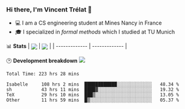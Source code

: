 ### Hi there, I'm Vincent Trélat 👋
 - 💻 I am a CS engineering student at Mines Nancy in France
 - 🎓 I specialized in *formal methods* which I studied at TU Munich

📊 **Stats**
| <img align="center" src="https://readme-stats.clckblog.space/api?username=VTrelat&show_icons=true&include_all_commits=true&theme=tokyonight&hide_border=true" /> | <img align="center" src="https://readme-stats.clckblog.space/api/top-langs/?username=VTrelat&layout=compact&theme=tokyonight&hide_border=true" /> |
| ------------- | ------------- |

🕑 **Development breakdown** ![](https://wakatime.com/badge/user/8d0110fb-6b70-4990-ab86-45c404715c2b.svg)
<!--START_SECTION:waka-->

```text
Total Time: 223 hrs 28 mins

Isabelle     108 hrs 2 mins  ████████████░░░░░░░░░░░░░   48.34 %
sh           43 hrs 11 mins  ████▓░░░░░░░░░░░░░░░░░░░░   19.32 %
TeX          29 hrs 10 mins  ███▒░░░░░░░░░░░░░░░░░░░░░   13.05 %
Other        11 hrs 59 mins  █▒░░░░░░░░░░░░░░░░░░░░░░░   05.37 %
```

<!--END_SECTION:waka-->
